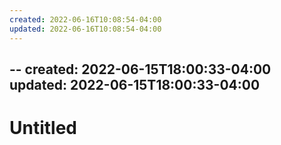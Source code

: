 ```yaml
---
created: 2022-06-16T10:08:54-04:00
updated: 2022-06-16T10:08:54-04:00
---
```

--
created: 2022-06-15T18:00:33-04:00
updated: 2022-06-15T18:00:33-04:00
---
# Untitled

